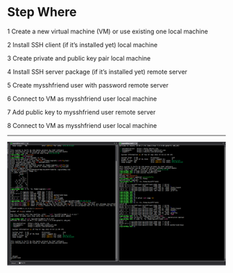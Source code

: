 # Step Where
1 Create a new virtual machine (VM) or use existing one local machine

2 Install SSH client (if it’s installed yet) local machine

3 Create private and public key pair local machine

4 Install SSH server package
(if it’s installed yet)
remote server

5 Create mysshfriend user with password remote server

6 Connect to VM as mysshfriend user local machine

7 Add public key to mysshfriend user remote server

8 Connect to VM as mysshfriend user local machine

---


![image info](./img/ssh.png)
